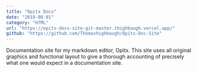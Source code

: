 ```yaml
---
title: "Opitx Docs"
date: "2019-08-01"
category: "HTML"
url: "https://opitx-docs-site-git-master.thighbaugh.vercel.app/"
github: "https://github.com/Thomashighbaugh/Opitx-Doc-Site"
---
```


Documentation site for my markdown editor, Opitx. This site uses all original graphics and functional layout to give a thorough accounting of precisely what one would expect in a documentation site.
